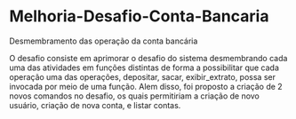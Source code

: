 # Melhoria-Desafio-Conta-Bancaria
 Desmembramento das operação da conta bancária
 <p>O desafio consiste em aprimorar o desafio do sistema desmembrando cada uma das atividades em funções distintas
 de forma a possibilitar que cada operação uma das operações, depositar, sacar, exibir_extrato, possa ser invocada por meio de uma função. Alem disso, foi proposto a criação de 2 novos comandos no desafio, os quais permitiriam a criação de novo usuário, criação de nova conta, e listar contas. </p>
